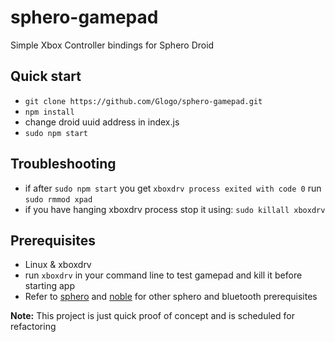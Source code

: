 # sphero-gamepad
Simple Xbox Controller bindings for Sphero Droid

## Quick start
- `git clone https://github.com/Glogo/sphero-gamepad.git`
- `npm install`
- change droid uuid address in index.js
- `sudo npm start`

## Troubleshooting
- if after `sudo npm start` you get `xboxdrv process exited with code 0` run `sudo rmmod xpad`
- if you have hanging xboxdrv process stop it using: `sudo killall xboxdrv`

## Prerequisites
- Linux & xboxdrv
- run `xboxdrv` in your command line to test gamepad and kill it before starting app
- Refer to [sphero](https://github.com/orbotix/sphero.js) and [noble](https://github.com/sandeepmistry/noble) for other sphero and bluetooth prerequisites

**Note:** This project is just quick proof of concept and is scheduled for refactoring
